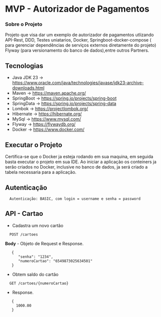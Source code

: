 # MVP - Autorizador de Pagamentos

### Sobre o Projeto
Projeto que visa dar um exemplo de autorizador de pagamentos utlizando API-Rest, DDD, Testes uniatarios, Docker, 
Springboot-docker-compose ( para gerenciar dependências de serviços externos diretamente do  projeto)
Flyway (para versionamento do banco de dados),entre outros Partners.


## Tecnologias

- Java JDK 23     -> https://www.oracle.com/java/technologies/javase/jdk23-archive-downloads.html
- Maven           -> https://maven.apache.org/
- SpringBoot      -> https://spring.io/projects/spring-boot
- SpringData      -> https://spring.io/projects/spring-data
- Lombok          -> https://projectlombok.org/
- Hibernate       -> https://hibernate.org/
- MySql           -> https://www.mysql.com/
- Flyway          -> https://flywaydb.org/
- Docker          -> https://www.docker.com/

## Executar o Projeto
Certifica-se que o Docker ja esteja rodando em sua maquina, em seguida basta executar o projeto
em sua IDE. Ao iniciar a aplicação os conteiners ja serão criados no Docker, inclusive no banco de dados, ja será
criado a tabela necessaria para a aplicação.

## Autenticação
```
  Autenticação: BASIC, com login = username e senha = password
```


## API - Cartao

* Cadastra um novo cartão <br>
```
  POST /cartoes
```

  <b>Body</b> - Objeto de Request e Response.
```
   {
      "senha": "1234",
      "numeroCartao": "6549873025634501"
   }        
```

* Obtem saldo do cartão  <br>
```http
  GET /cartoes/{numeroCartao}
```

*  Response.
```
   {
     1000.00
   }        
``` 
